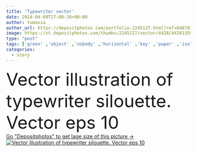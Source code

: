 ```yaml
---
title: 'Typewriter vector'
date: 2014-04-09T17:08:16+00:00
author: tumasia
author_url: https://depositphotos.com/portfolio-2245127.html?ref=64678756
image: https://st.depositphotos.com/thumbs/2245127/vector/4428/44281359/api_thumb_450.jpg?forcejpeg=true
type: "post"
tags: ['green' ,'object' ,'nobody' ,'horizontal' ,'key' ,'paper' ,'isolated' ,'ribbon' ,'equipment' ,'metal' ,'technology' ,'old' ,'retro' ,'vintage' ,'classic' ,'machine' ,'creative' ,'office' ,'fashioned' ,'nostalgia' ,'announcement' ,'message' ,'communication' ,'keyboard' ,'letter' ,'document' ,'memo' ,'obsolete' ,'page' ,'print' ,'manual' ,'compose' ,'mechanical' ,'postcard' ,'write' ,'fiction' ,'story' ,'secretary' ,'journalist' ,'editorial' ,'poster' ,'type' ,'writer' ,'send' ,'bulletin' ,'author' ,'journal' ,'publishing' ,'typewriter' ]
categories: 
  - story
---
```

<div aling="center">
            <font size="60"> Vector illustration of typewriter silouette. Vector eps 10</font>   
</div>
<div>
    <a href='https://st.depositphotos.com/thumbs/2245127/vector/4428/44281359/api_thumb_450.jpg?forcejpeg=true?ref=64678756' target=_blank > Go "Depositphotos" to get lage size of this picture ->
        <img href='https://st.depositphotos.com/thumbs/2245127/vector/4428/44281359/api_thumb_450.jpg?forcejpeg=true?ref=64678756' src='https://st.depositphotos.com/2245127/4428/v/950/depositphotos_44281359-stock-illustration-typewriter-vector.jpg?forcejpeg=true' alt='Vector illustration of typewriter silouette. Vector eps 10' >
    </a>
</div>
